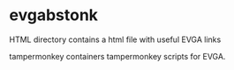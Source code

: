 # evgabstonk

HTML directory contains a html file with useful EVGA links

tampermonkey containers tampermonkey scripts for EVGA.
